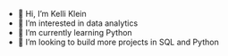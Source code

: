 - 👋 Hi, I’m Kelli Klein
- 👀 I’m interested in data analytics
- 🌱 I’m currently learning Python
- 💞️ I’m looking to build more projects in SQL and Python

<!---
kelli-j-klein/kelli-j-klein is a ✨ special ✨ repository because its `README.md` (this file) appears on your GitHub profile.
You can click the Preview link to take a look at your changes.
--->
